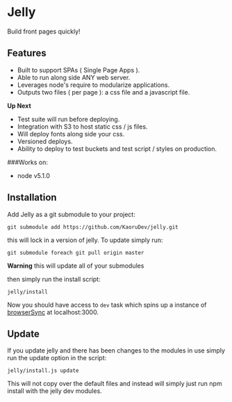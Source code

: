 Jelly
======

Build front pages quickly!

Features
-------
- Built to support SPAs ( Single Page Apps ).
- Able to run along side ANY web server.
- Leverages node's require to modularize applications.
- Outputs two files ( per page ): a css file and a javascript file.

**Up Next**

- Test suite will run before deploying.
- Integration with S3 to host static css / js files.
- Will deploy fonts along side your css.
- Versioned deploys.
- Ability to deploy to test buckets and test script / styles on production.

###Works on:
- node v5.1.0

Installation
---------------
Add Jelly as a git submodule to your project:

```
git submodule add https://github.com/KaoruDev/jelly.git
```

this will lock in a version of jelly. To update simply run:

```
git submodule foreach git pull origin master
```

**Warning** this will update all of your submodules

then simply run the install script:

```
jelly/install
```

Now you should have access to `dev` task which spins up a instance of [browserSync](https://www.browsersync.io/) at localhost:3000.

Update
-------------
If you update jelly and there has been changes to the modules in use simply run the update option in the script:

```
jelly/install.js update
```

This will not copy over the default files and instead will simply just run npm install with the jelly dev modules.

